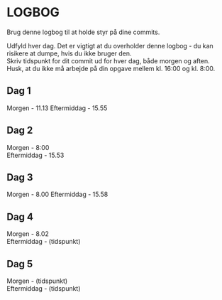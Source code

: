 # LOGBOG

Brug denne logbog til at holde styr på dine commits.

Udfyld hver dag. Det er vigtigt at du overholder denne logbog - du kan risikere at dumpe, hvis du ikke bruger den.  
Skriv tidspunkt for dit commit ud for hver dag, både morgen og aften.  
Husk, at du ikke må arbejde på din opgave mellem kl. 16:00 og kl. 8:00.

## Dag 1

Morgen - 11.13
Eftermiddag - 15.55

## Dag 2

Morgen - 8:00  
Eftermiddag - 15.53

## Dag 3

Morgen - 8.00 
Eftermiddag - 15.58

## Dag 4

Morgen - 8.02  
Eftermiddag - (tidspunkt)

## Dag 5

Morgen - (tidspunkt)  
Eftermiddag - (tidspunkt)
